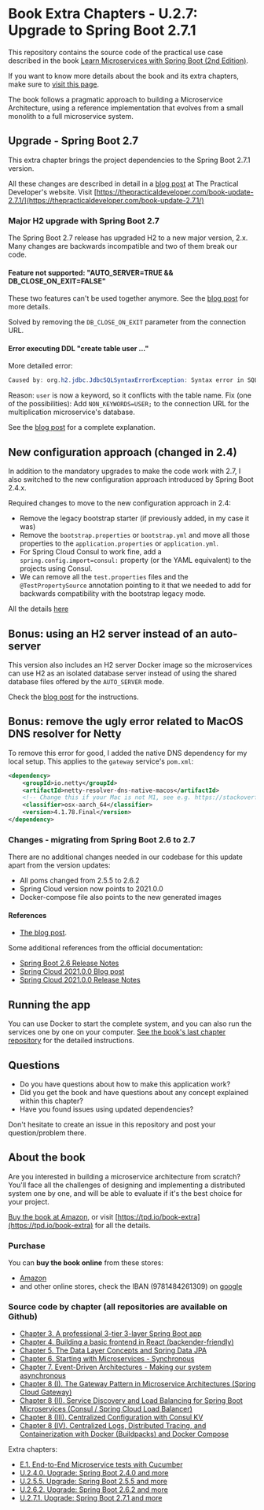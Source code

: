 # Book Extra Chapters - U.2.7: Upgrade to Spring Boot 2.7.1

This repository contains the source code of the practical use case described in the book [Learn Microservices with Spring Boot (2nd Edition)](https://amzn.to/3nADn4q).

If you want to know more details about the book and its extra chapters, make sure to [visit this page](https://tpd.io/book-extra).

The book follows a pragmatic approach to building a Microservice Architecture, using a reference implementation that evolves from a small monolith to a full microservice system. 

## Upgrade - Spring Boot 2.7

This extra chapter brings the project dependencies to the Spring Boot 2.7.1 version.

All these changes are described in detail in a [blog post](https://thepracticaldeveloper.com/book-update-2.7.1/) at The Practical Developer's website. Visit [https://thepracticaldeveloper.com/book-update-2.7.1/](https://thepracticaldeveloper.com/book-update-2.7.1/)

### Major H2 upgrade with Spring Boot 2.7

The Spring Boot 2.7 release has upgraded H2 to a new major version, 2.x. Many changes are backwards incompatible and two of them break our code.

#### Feature not supported: "AUTO_SERVER=TRUE && DB_CLOSE_ON_EXIT=FALSE"

These two features can't be used together anymore. See the [blog post](https://thepracticaldeveloper.com/book-update-2.7.1/) for more details.

Solved by removing the `DB_CLOSE_ON_EXIT` parameter from the connection URL.

#### Error executing DDL "create table user ..."

More detailed error:

```java
Caused by: org.h2.jdbc.JdbcSQLSyntaxErrorException: Syntax error in SQL statement "create table [*]user (id bigint not null, alias varchar(255), primary key (id))"; expected "identifier"; SQL statement: [...]
```

Reason: `user` is now a keyword, so it conflicts with the table name.
Fix (one of the possibilities): Add `NON_KEYWORDS=USER;` to the connection URL for the multiplication microservice's database.

See the [blog post](https://thepracticaldeveloper.com/book-update-2.7.1/) for a complete explanation.

## New configuration approach (changed in 2.4)

In addition to the mandatory upgrades to make the code work with 2.7, I also switched to the new configuration approach introduced by Spring Boot 2.4.x.

Required changes to move to the new configuration approach in 2.4:

* Remove the legacy bootstrap starter (if previously added, in my case it was)
* Remove the `bootstrap.properties` or `bootstrap.yml` and move all those properties to the `application.properties` or `application.yml`.
* For Spring Cloud Consul to work fine, add a `spring.config.import=consul:` property (or the YAML equivalent) to the projects using Consul.
* We can remove all the `test.properties` files and the `@TestPropertySource` annotation pointing to it that we needed to add for backwards compatibility with the bootstrap legacy mode.

All the details [here](https://thepracticaldeveloper.com/book-update-2.7.1/)

## Bonus: using an H2 server instead of an auto-server

This version also includes an H2 server Docker image so the microservices can use H2 as an isolated database server instead of using the shared database files offered by the `AUTO_SERVER` mode.

Check the [blog post](https://thepracticaldeveloper.com/book-update-2.7.1/) for the instructions.

## Bonus: remove the ugly error related to MacOS DNS resolver for Netty

To remove this error for good, I added the native DNS dependency for my local setup. This applies to the `gateway` service's `pom.xml`:

```xml
<dependency>
    <groupId>io.netty</groupId>
    <artifactId>netty-resolver-dns-native-macos</artifactId>
    <!-- Change this if your Mac is not M1, see e.g. https://stackoverflow.com/questions/65954571/spring-boot-2-4-2-dns-resolution-problem-at-start-on-apple-m1 -->
    <classifier>osx-aarch_64</classifier>
    <version>4.1.78.Final</version>
</dependency>
```

### Changes - migrating from Spring Boot 2.6 to 2.7

There are no additional changes needed in our codebase for this update apart from the version updates:

* All poms changed from 2.5.5 to 2.6.2
* Spring Cloud version now points to 2021.0.0
* Docker-compose file also points to the new generated images

#### References

* [The blog post](https://thepracticaldeveloper.com/book-update-2.6.2/).

Some additional references from the official documentation:

* [Spring Boot 2.6 Release Notes](https://github.com/spring-projects/spring-boot/wiki/Spring-Boot-2.6-Release-Notes)
* [Spring Cloud 2021.0.0 Blog post](https://spring.io/blog/2021/12/02/spring-cloud-2021-0-0-codename-jubilee-has-been-released)
* [Spring Cloud 2021.0.0 Release Notes](https://github.com/spring-cloud/spring-cloud-release/wiki/Spring-Cloud-2021.0-Release-Notes)

## Running the app

You can use Docker to start the complete system, and you can also run the services one by one on your computer. [See the book's last chapter repository](https://github.com/Book-Microservices-v2/chapter08d) for the detailed instructions.

## Questions

* Do you have questions about how to make this application work?
* Did you get the book and have questions about any concept explained within this chapter?
* Have you found issues using updated dependencies?

Don't hesitate to create an issue in this repository and post your question/problem there. 

## About the book

Are you interested in building a microservice architecture from scratch? You'll face all the challenges of designing and implementing a distributed system one by one, and will be able to evaluate if it's the best choice for your project.

[Buy the book at Amazon](https://amzn.to/3nADn4q), or visit [https://tpd.io/book-extra](https://tpd.io/book-extra) for all the details.

### Purchase

You can **buy the book online** from these stores:

* [Amazon](https://amzn.to/3nADn4q)
* and other online stores, check the IBAN (9781484261309) on [google](https://www.google.com/search?q=9781484261309)

### Source code by chapter (all repositories are available on Github)

* [Chapter 3. A professional 3-tier 3-layer Spring Boot app](https://github.com/Book-Microservices-v2/chapter03)
* [Chapter 4. Building a basic frontend in React (backender-friendly)](https://github.com/Book-Microservices-v2/chapter04)
* [Chapter 5. The Data Layer Concepts and Spring Data JPA](https://github.com/Book-Microservices-v2/chapter05)
* [Chapter 6. Starting with Microservices - Synchronous](https://github.com/Book-Microservices-v2/chapter06)
* [Chapter 7. Event-Driven Architectures - Making our system asynchronous](https://github.com/Book-Microservices-v2/chapter07)
* [Chapter 8 (I). The Gateway Pattern in Microservice Architectures (Spring Cloud Gateway)](https://github.com/Book-Microservices-v2/chapter08a)
* [Chapter 8 (II). Service Discovery and Load Balancing for Spring Boot Microservices (Consul / Spring Cloud Load Balancer)](https://github.com/Book-Microservices-v2/chapter08b)
* [Chapter 8 (III). Centralized Configuration with Consul KV](https://github.com/Book-Microservices-v2/chapter08c)
* [Chapter 8 (IV). Centralized Logs, Distributed Tracing, and Containerization with Docker (Buildpacks) and Docker Compose](https://github.com/Book-Microservices-v2/chapter08d)

Extra chapters:

* [E.1. End-to-End Microservice tests with Cucumber](https://github.com/Book-Microservices-v2/cucumber-tests)
* [U.2.4.0. Upgrade: Spring Boot 2.4.0 and more](https://thepracticaldeveloper.com/book-update-2.4.0/)
* [U.2.5.5. Upgrade: Spring Boot 2.5.5 and more](https://thepracticaldeveloper.com/book-update-2.5.5/)
* [U.2.6.2. Upgrade: Spring Boot 2.6.2 and more](https://thepracticaldeveloper.com/book-update-2.6.2/)
* [U.2.7.1. Upgrade: Spring Boot 2.7.1 and more](https://thepracticaldeveloper.com/book-update-2.7.1/)

